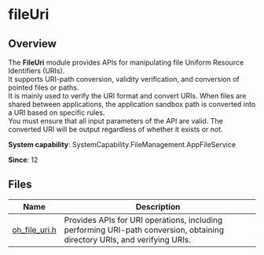 # fileUri
<!--Kit: Core File Kit-->
<!--Subsystem: FileManagement-->
<!--Owner: @lvzhenjie-->
<!--SE: @wang_zhangjun; @chenxi0605-->
<!--TSE: @liuhonggang123-->

## Overview

The **FileUri** module provides APIs for manipulating file Uniform Resource Identifiers (URIs).<br> It supports URI-path conversion, validity verification, and conversion of pointed files or paths.<br> It is mainly used to verify the URI format and convert URIs. When files are shared between applications, the application sandbox path is converted into a URI based on specific rules.<br> You must ensure that all input parameters of the API are valid. The converted URI will be output regardless of whether it exists or not.

**System capability**: SystemCapability.FileManagement.AppFileService

**Since**: 12
## Files

| Name| Description|
| -- | -- |
| [oh_file_uri.h](capi-oh-file-uri-h.md) | Provides APIs for URI operations, including performing URI-path conversion, obtaining directory URIs, and verifying URIs.|
